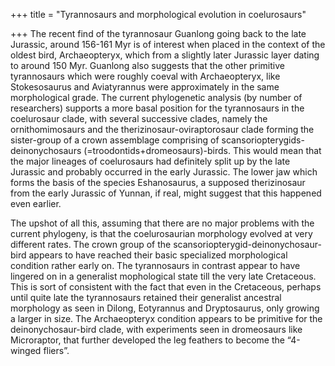 +++
title = "Tyrannosaurs and morphological evolution in coelurosaurs"

+++
The recent find of the tyrannosaur Guanlong going back to the late
Jurassic, around 156-161 Myr is of interest when placed in the context
of the oldest bird, Archaeopteryx, which from a slightly later Jurassic
layer dating to around 150 Myr. Guanlong also suggests that the other
primitive tyrannosaurs which were roughly coeval with Archaeopteryx,
like Stokesosaurus and Aviatyrannus were approximately in the same
morphological grade. The current phylogenetic analysis (by number of
researchers) supports a more basal position for the tyrannosaurs in the
coelurosaur clade, with several successive clades, namely the
ornithomimosaurs and the therizinosaur-oviraptorosaur clade forming the
sister-group of a crown assemblage comprising of
scansoriopterygids-deinonychosaurs (=troodontids+dromeosaurs)-birds.
This would mean that the major lineages of coelurosaurs had definitely
split up by the late Jurassic and probably occurred in the early
Jurassic. The lower jaw which forms the basis of the species
Eshanosaurus, a supposed therizinosaur from the early Jurassic of
Yunnan, if real, might suggest that this happened even earlier.

The upshot of all this, assuming that there are no major problems with
the current phylogeny, is that the coelurosaurian morphology evolved at
very different rates. The crown group of the
scansoriopterygid-deinonychosaur-bird appears to have reached their
basic specialized morphological condition rather early on. The
tyrannosaurs in contrast appear to have lingered on in a generalist
mophological state till the very late Cretaceous. This is sort of
consistent with the fact that even in the Cretaceous, perhaps until
quite late the tyrannosaurs retained their generalist ancestral
morphology as seen in Dilong, Eotyrannus and Dryptosaurus, only growing
a larger in size. The Archaeopteryx condition appears to be primitive
for the deinonychosaur-bird clade, with experiments seen in dromeosaurs
like Microraptor, that further developed the leg feathers to become the
“4-winged fliers”.
